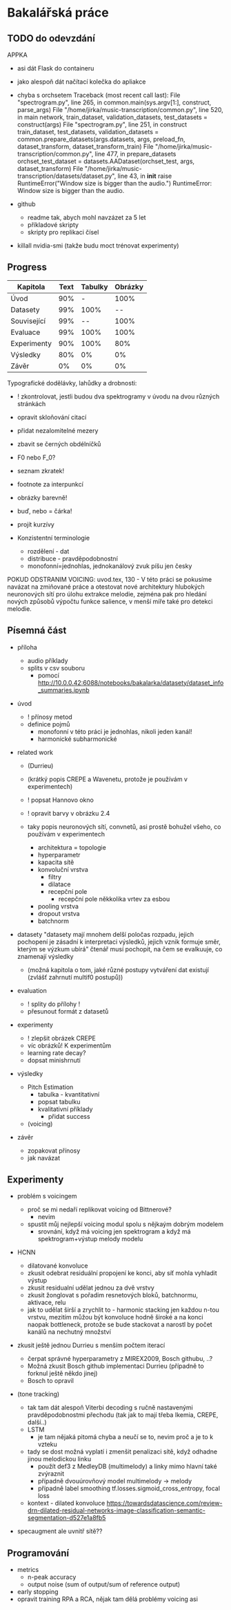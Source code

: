 # Bakalářská práce

## TODO do odevzdání

APPKA
- asi dát Flask do containeru
- jako alespoň dát načítací kolečka do apliakce
- chyba s orchsetem
Traceback (most recent call last):
  File "spectrogram.py", line 265, in <module>
    common.main(sys.argv[1:], construct, parse_args)
  File "/home/jirka/music-transcription/common.py", line 520, in main
    network, train_dataset, validation_datasets, test_datasets = construct(args)
  File "spectrogram.py", line 251, in construct
    train_dataset, test_datasets, validation_datasets = common.prepare_datasets(args.datasets, args, preload_fn, dataset_transform, dataset_transform_train)
  File "/home/jirka/music-transcription/common.py", line 477, in prepare_datasets
    orchset_test_dataset = datasets.AADataset(orchset_test, args, dataset_transform)
  File "/home/jirka/music-transcription/datasets/dataset.py", line 43, in __init__
    raise RuntimeError("Window size is bigger than the audio.")
RuntimeError: Window size is bigger than the audio.
- github
    - readme tak, abych mohl navzázet za 5 let
    - příkladové skripty
    - skripty pro replikaci čísel

- killall nvidia-smi (takže budu moct trénovat experimenty)

## Progress

| Kapitola    | Text | Tabulky | Obrázky |
| ----------- | ---- | ------- | ------- |
| Úvod        | 90%  | -       | 100%    |
| Datasety    | 99%  | 100%    | --      |
| Související | 99%  | --      | 100%    |
| Evaluace    | 99%  | 100%    | 100%    |
| Experimenty | 90%  | 100%    | 80%     |
| Výsledky    | 80%  | 0%      | 0%      |
| Závěr       | 0%   | 0%      | 0%      |

Typografické dodělávky, lahůdky a drobnosti:
- ! zkontrolovat, jestli budou dva spektrogramy v úvodu na dvou různých stránkách
- opravit skloňování citací
- přidat nezalomitelné mezery
- zbavit se černých obdélníčků
- F0 nebo F_0?
- seznam zkratek!
- footnote za interpunkcí
- obrázky barevně!

- buď, nebo = čárka!
- projít kurzívy

- Konzistentní terminologie
    - rozdělení - dat
    - distribuce - pravděpodobnostní
    - monofonní=jednohlas, jednokanálový zvuk píšu jen česky


POKUD ODSTRANIM VOICING:
uvod.tex, 130 -  V této práci se pokusíme navázat na zmiňované práce a otestovat nové architektury hlubokých neuronových sítí pro úlohu extrakce melodie, zejména pak pro hledání nových způsobů výpočtu funkce salience, v menší míře také pro detekci melodie.



## Písemná část
- příloha
    - audio příklady
    - splits v csv souboru
        - pomocí http://10.0.0.42:6088/notebooks/bakalarka/datasety/dataset_info_summaries.ipynb 

- úvod
    - ! přínosy metod
    - definice pojmů
        - monofonní v této práci je jednohlas, nikoli jeden kanál!
        - harmonické subharmonické

- related work
    - (Durrieu)
    - (krátký popis CREPE a Wavenetu, protože je používám v experimentech)
    - ! popsat Hannovo okno
    - ! opravit barvy v obrázku 2.4

    - taky popis neuronových sítí, convnetů, asi prostě bohužel všeho, co používám v experimentech
        - architektura
            = topologie
        - hyperparametr
        - kapacita sítě
        - konvoluční vrstva
            - filtry
            - dilatace
            - recepční pole
                - recepční pole někkolika vrtev za esbou
        - pooling vrstva
        - dropout vrstva
        - batchnorm

- datasety
    "datasety mají mnohem delší poločas rozpadu, jejich pochopení je zásadní k interpretaci výsledků, jejich vznik formuje směr, kterým se výzkum ubírá"
    čtenář musí pochopit, na čem se evalkuuje, co znamenají výsledky
    - (možná kapitola o tom, jaké různé postupy vytváření dat existují (zvlášť zahrnutí multif0 postupů))

- evaluation
    - ! splity do přílohy !
    - přesunout formát z datasetů

- experimenty
    - ! zlepšit obrázek CREPE
    - víc obrázků! K experimentům
    - learning rate decay?
    - dopsat minishrnutí

- výsledky
    - Pitch Estimation
        - tabulka - kvantitativní
        - popsat tabulku
        - kvalitativní příklady
            - přidat success
    - (voicing)

- závěr
    - zopakovat přínosy
    - jak navázat

## Experimenty

- problém s voicingem
    - proč se mi nedaří replikovat voicing od Bittnerové?
        - nevim
    - spustit můj nejlepší voicing modul spolu s nějkaým dobrým modelem
        - srovnání, když má voicing jen spektrogram a když má spektrogram+výstup melody modelu

- HCNN
    - dilatované konvoluce
    - zkusit odebrat residuální propojení ke konci, aby síť mohla vyhladit výstup
    - zkusit residualní udělat jednou za dvě vrstvy
    - zkusit žonglovat s pořadim resnetových bloků, batchnormu, aktivace, relu
    - jak to udělat širší a zrychlit to - harmonic stacking jen každou n-tou vrstvu, mezitím můžou být konvoluce hodně široké a na konci naopak bottleneck, protože se bude stackovat a narostl by počet kanálů na nechutný množství

- zkusit ještě jednou Durrieu s menším počtem iterací
    - čerpat správné hyperparametry z MIREX2009, Bosch githubu, ..?
    - Možná zkusit Bosch github implementaci Durrieu (případně to forknul ještě někdo jinej)
    - Bosch to opravil

- (tone tracking)
    - tak tam dát alespoň Viterbi decoding s ručně nastavenými pravděpodobnostmi přechodu (tak jak to mají třeba Ikemia, CREPE, další..)
    - LSTM
        - je tam nějaká pitomá chyba a neučí se to, nevim proč a je to k vzteku
    - tady se dost možná vyplatí i zmenšit penalizaci sítě, když odhadne jinou melodickou linku
        - použít def3 z MedleyDB (multimelody) a linky mimo hlavní také zvýraznit
        - případně dvouúrovňový model multimelody -> melody
        - případně label smoothing tf.losses.sigmoid_cross_entropy, focal loss
    - kontext - dilated konvoluce https://towardsdatascience.com/review-drn-dilated-residual-networks-image-classification-semantic-segmentation-d527e1a8fb5

- specaugment ale uvnitř sítě??

## Programování

- metrics
    - n-peak accuracy
    - output noise (sum of output/sum of reference output)
- early stopping
- opravit training RPA a RCA, nějak tam dělá problémy voicing asi